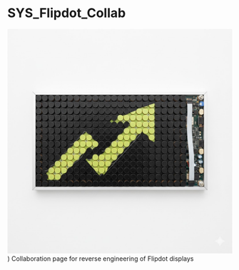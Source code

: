 # SYS_Flipdot_Collab
![Screenshot of a comment on a GitHub image flipdog.](https://github.com/DNicholai/SYS_Flipdot_Collab/blob/main/Assets/flipdot.jpg))
Collaboration page for reverse engineering of Flipdot displays



